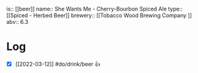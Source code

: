 is:: [[beer]]
name:: She Wants Me - Cherry-Bourbon Spiced Ale
type:: [[Spiced - Herbed Beer]]
brewery:: [[Tobacco Wood Brewing Company ]]
abv:: 6.3

# Log
- [x] [[2022-03-12]] #do/drink/beer 👍
